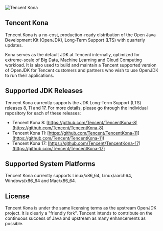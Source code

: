 ![Tencent Kona](https://user-images.githubusercontent.com/56812395/68106974-413b0700-ff1e-11e9-9128-ab1ad57283d1.png)
## Tencent Kona
Tencent Kona is a no-cost, production-ready distribution of the Open Java Development Kit (OpenJDK), Long-Term Support (LTS) with quarterly updates.

Kona serves as the default JDK at Tencent internally, optimized for extreme-scale of Big Data, Machine Learning and Cloud Computing workload. It is also used to build and maintain a Tencent supported version of OpenJDK for Tencent customers and partners who wish to use OpenJDK to run their applications.

## Supported JDK Releases

Tencent Kona currently supports the JDK Long-Term Support (LTS) releases 8, 11 and 17.
For more details, please go through the individual repository for each of these releases:

- Tencent Kona 8: [https://github.com/Tencent/TencentKona-8](https://github.com/Tencent/TencentKona-8)
- Tencent Kona 11: [https://github.com/Tencent/TencentKona-11](https://github.com/Tencent/TencentKona-11)
- Tencent Kona 17: [https://github.com/Tencent/TencentKona-17](https://github.com/Tencent/TencentKona-17)

## Supported System Platforms

Tencent Kona currently supports Linux/x86_64, Linux/aarch64, Windows/x86_64 and Mac/x86_64.

## License

Tencent Kona is under the same licensing terms as the upstream OpenJDK project. It is clearly a "friendly fork". Tencent intends to contribute on the continuous success of Java and upstream as many enhancements as possible.
